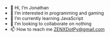 - 👋 Hi, I’m Jonathan
- 👀 I’m interested in programming and gaming
- 🌱 I’m currently learning JavaScript
- 💞️ I’m looking to collaborate on nothing
- 📫 How to reach me ZENXDotPy@gmail.com

